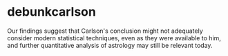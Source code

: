# debunkcarlson
Our findings suggest that Carlson's conclusion might not adequately consider modern statistical techniques, even as they were available to him, and further quantitative analysis of astrology may still be relevant today.
